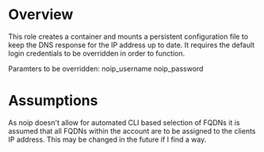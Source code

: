 # Overview

This role creates a container and mounts a persistent configuration file to keep the DNS response for the IP address up to date. It requires the default login credentials to be overridden in order to function.

Paramters to be overridden:
noip_username
noip_password

# Assumptions
As noip doesn't allow for automated CLI based selection of FQDNs it is assumed that all FQDNs within the account are to be assigned to the clients IP address. This may be changed in the future if I find a way.
